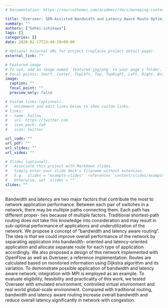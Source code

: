 ```yaml
---
# Documentation: https://sourcethemes.com/academic/docs/managing-content/

title: "Overseer: SDN-Assisted Bandwidth and Latency Aware Route Optimization based on Application Requirement"
summary: ""
authors: ["kohei-ichikawa"]
tags: []
categories: []
date: 2020-02-17T23:49:29+09:00

# Optional external URL for project (replaces project detail page).
external_link: ""

# Featured image
# To use, add an image named `featured.jpg/png` to your page's folder.
# Focal points: Smart, Center, TopLeft, Top, TopRight, Left, Right, BottomLeft, Bottom, BottomRight.
image:
  caption: ""
  focal_point: ""
  preview_only: false

# Custom links (optional).
#   Uncomment and edit lines below to show custom links.
# links:
# - name: Follow
#   url: https://twitter.com
#   icon_pack: fab
#   icon: twitter

url_code: ""
url_pdf: ""
url_slides: ""
url_video: ""

# Slides (optional).
#   Associate this project with Markdown slides.
#   Simply enter your slide deck's filename without extension.
#   E.g. `slides = "example-slides"` references `content/slides/example-slides.md`.
#   Otherwise, set `slides = ""`.
slides: ""
---
```


Bandwidth and latency are two major factors that contribute the most to
network application performance. Between each pair of switches in a network,
there may be multiple paths connecting them. Each path has different proper-
ties because of multiple factors. Traditional shortest-path routing does not
take this knowledge into consideration and may result in sub-optimal
performance of applications and underutilization of the network. We propose a
concept of “bandwidth and latency aware routing”. The idea is that we could
improve overall performance of the network by separating application into
bandwidth- oriented and latency-oriented application and allocate separate
route for each type of application accordingly. We also proposed a design of
this network implemented with OpenFlow as well as Overseer, a reference
implementation. Routes are calculated based on monitored information using
Dijkstra algorithm and its variation. To demonstrate possible application of
bandwidth and latency aware network, integration with MPI is employed as an
example. To evaluate eligibility, feasibility and practicality of this work,
we tested Overseer with emulated environment, controlled virtual environment
and real world global-scale environment. Compared with traditional routing,
bandwidth and latency aware routing increase overall bandwidth and reduce
overall latency significantly in network with congestion.
